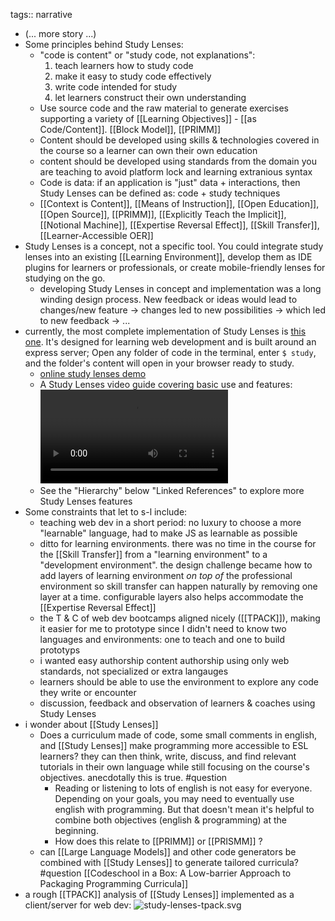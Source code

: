 tags:: narrative

- (... more story ...)
- Some principles behind Study Lenses:
	- "code is content" or "study code, not explanations":
	  1. teach learners how to study code
	  2. make it easy to study code effectively
	  3. write code intended for study
	  4. let learners construct their own understanding
	- Use source code and the raw material to generate exercises supporting a variety of [[Learning Objectives]] - [[as Code/Content]]. [[Block Model]], [[PRIMM]]
	- Content should be developed using skills & technologies covered in the course so a learner can own their own education
	- content should be developed using standards from the domain you are teaching to avoid platform lock and learning extranious syntax
	- Code is data: if an application is "just" data + interactions, then Study Lenses can be defined as: code + study techniques
	- [[Context is Content]], [[Means of Instruction]], [[Open Education]], [[Open Source]], [[PRIMM]], [[Explicitly Teach the Implicit]], [[Notional Machine]], [[Expertise Reversal Effect]], [[Skill Transfer]], [[Learner-Accessible OER]]
- Study Lenses is a concept, not a specific tool.  You could integrate study lenses into an existing [[Learning Environment]], develop them as IDE plugins for learners or professionals, or create mobile-friendly lenses for studying on the go.
	- developing Study Lenses in concept and implementation was a long winding design process.  New feedback or ideas would lead to changes/new feature -> changes led to new possibilities -> which led to new feedback -> ...
- currently, the most complete implementation of Study Lenses is [this one](https://github.com/colevandersWands/study-lenses).  It's designed for learning web development and is built around an express server; Open any folder of code in the terminal, enter `$ study`, and the folder's content will open in your browser ready to study.
	- [online study lenses demo](https://study-lenses-demo.onrender.com/?--defaults)
	- A Study Lenses video guide covering basic use and features: ![guide.mp4](../assets/guide_1677497948858_0.mp4)
	- See the "Hierarchy" below "Linked References" to explore more Study Lenses features
- Some constraints that let to s-l include:
	- teaching web dev in a short period: no luxury to choose a more "learnable" language, had to make JS as learnable as possible
	- ditto for learning environments.  there was no time in the course for the [[Skill Transfer]] from a "learning environment" to a "development environment".  the design challenge became how to add layers of learning environment _on top of_ the professional environment so skill transfer can happen naturally by removing one layer at a time.  configurable layers also helps accommodate the [[Expertise Reversal Effect]]
	- the T & C of web dev bootcamps aligned nicely ([[TPACK]]), making it easier for me to prototype since I didn't need to know two languages and environments:  one to teach and one to build prototyps
	- i wanted easy authorship content authorship using only web standards, not specialized or extra langauges
	- learners should be able to use the environment to explore any code they write or encounter
	- discussion, feedback and observation of learners & coaches using Study Lenses
- i wonder about [[Study Lenses]]
	- Does a curriculum made of code, some small comments in english, and [[Study Lenses]] make programming more accessible to ESL learners?  they can then think, write, discuss, and find relevant tutorials in their own language while still focusing on the course's objectives.  anecdotally this is true.  #question
		- Reading or listening to lots of english is not easy for everyone. Depending on your goals, you may need to eventually use english with programming. But that doesn't mean it's helpful to combine both objectives (english & programming) at the beginning.
		- How does this relate to [[PRIMM]] or [[PRISMM]] ?
	- can [[Large Language Models]] and other code generators be combined with [[Study Lenses]] to generate tailored curricula? #question [[Codeschool in a Box: A Low-barrier Approach to Packaging Programming Curricula]]
- a rough [[TPACK]] analysis of [[Study Lenses]] implemented as a client/server for web dev: ![study-lenses-tpack.svg](../assets/study-lenses-tpack_1677768353671_0.svg)